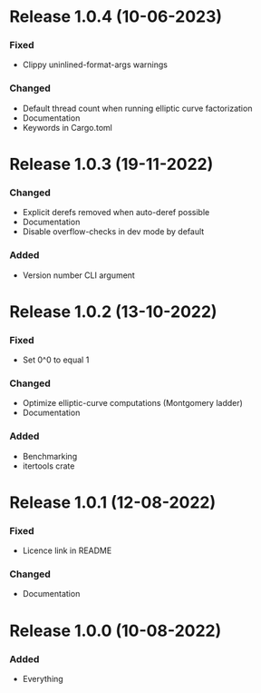 # Release 1.0.4 (10-06-2023)

### Fixed

- Clippy uninlined-format-args warnings

### Changed

- Default thread count when running elliptic curve factorization
- Documentation
- Keywords in Cargo.toml

# Release 1.0.3 (19-11-2022)

### Changed

- Explicit derefs removed when auto-deref possible
- Documentation
- Disable overflow-checks in dev mode by default

### Added

- Version number CLI argument

# Release 1.0.2 (13-10-2022)

### Fixed

- Set 0^0 to equal 1

### Changed

- Optimize elliptic-curve computations (Montgomery ladder)
- Documentation

### Added

- Benchmarking
- itertools crate

# Release 1.0.1 (12-08-2022)

### Fixed

- Licence link in README

### Changed

- Documentation

# Release 1.0.0 (10-08-2022)

### Added

- Everything
